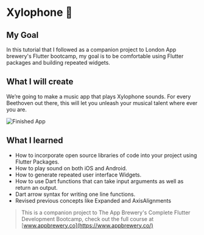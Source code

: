 
# Xylophone 🎹

## My Goal

In this tutorial that I followed as a companion project to London App brewery's Flutter bootcamp, my goal is to be comfortable using Flutter packages and building repeated widgets.


## What I will create

We’re going to make a music app that plays Xylophone sounds. For every Beethoven out there, this will let you unleash your musical talent where ever you are. 

![Finished App](https://github.com/londonappbrewery/Images/blob/master/xylophone-flutter.png)

## What I learned

- How to incorporate open source libraries of code into your project using Flutter Packages.
- How to play sound on both iOS and Android.
- How to generate repeated user interface Widgets.
- How to use Dart functions that can take input arguments as well as return an output.
- Dart arrow syntax for writing one line functions.
- Revised previous concepts like Expanded and AxisAlignments

>This is a companion project to The App Brewery's Complete Flutter Development Bootcamp, check out the full course at [www.appbrewery.co](https://www.appbrewery.co/)
